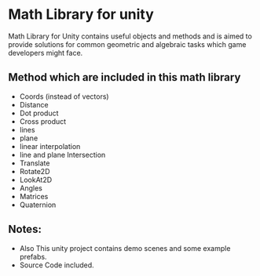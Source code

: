 # Math Library for unity

Math Library for Unity contains useful objects and methods and is aimed to provide solutions for 
common geometric and algebraic tasks which game developers might face.

## Method which are included in this math library
  - Coords (instead of vectors)
  - Distance
  - Dot product
  - Cross product
  - lines
  - plane
  - linear interpolation
  - line and plane Intersection
  - Translate
  - Rotate2D
  - LookAt2D
  - Angles
  - Matrices
  - Quaternion

## Notes:
 - Also This unity project contains demo scenes and some example prefabs.
 - Source Code included.
